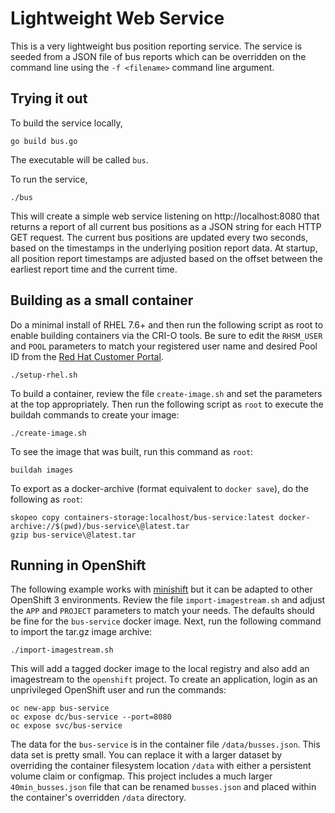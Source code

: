 # Lightweight Web Service
This is a very lightweight bus position reporting service.  The
service is seeded from a JSON file of bus reports which can be
overridden on the command line using the `-f <filename>` command
line argument.

## Trying it out
To build the service locally,

    go build bus.go

The executable will be called `bus`.

To run the service,

    ./bus

This will create a simple web service listening on http://localhost:8080
that returns a report of all current bus positions as a JSON string
for each HTTP GET request. The current bus positions are updated
every two seconds, based on the timestamps in the underlying position
report data.  At startup, all position report timestamps are adjusted
based on the offset between the earliest report time and the current
time.

## Building as a small container
Do a minimal install of RHEL 7.6+ and then run the following script
as root to enable building containers via the CRI-O tools.  Be sure
to edit the `RHSM_USER` and `POOL` parameters to match your registered
user name and desired Pool ID from the [Red Hat Customer Portal](https://access.redhat.com).

    ./setup-rhel.sh

To build a container, review the file `create-image.sh` and set the
parameters at the top appropriately.  Then run the following script
as `root` to execute the buildah commands to create your image:

    ./create-image.sh

To see the image that was built, run this command as `root`:

    buildah images

To export as a docker-archive (format equivalent to `docker save`),
do the following as `root`:

    skopeo copy containers-storage:localhost/bus-service:latest docker-archive://$(pwd)/bus-service\@latest.tar
    gzip bus-service\@latest.tar

## Running in OpenShift
The following example works with [minishift](https://developers.redhat.com/products/cdk/download/)
but it can be adapted to other OpenShift 3 environments.  Review
the file `import-imagestream.sh` and adjust the `APP` and `PROJECT`
parameters to match your needs.  The defaults should be fine for
the `bus-service` docker image.  Next, run the following command
to import the tar.gz image archive:

    ./import-imagestream.sh

This will add a tagged docker image to the local registry and also add
an imagestream to the `openshift` project.  To create an application,
login as an unprivileged OpenShift user and run the commands:

    oc new-app bus-service
    oc expose dc/bus-service --port=8080
    oc expose svc/bus-service

The data for the `bus-service` is in the container file
`/data/busses.json`.  This data set is pretty small.  You can replace
it with a larger dataset by overriding the container filesystem
location `/data` with either a persistent volume claim or configmap.
This project includes a much larger `40min_busses.json` file that
can be renamed `busses.json` and placed within the container's
overridden `/data` directory.

